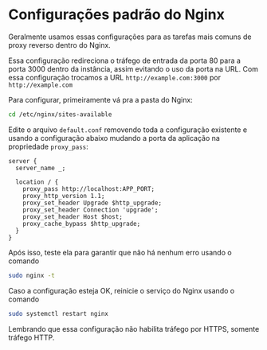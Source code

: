 # Configurações padrão do Nginx

Geralmente usamos essas configurações para as tarefas mais comuns de proxy reverso dentro do Nginx.

Essa configuração redireciona o tráfego de entrada da porta 80 para a porta 3000 dentro da instância, assim evitando o uso da porta na URL. Com essa configuração trocamos a URL `http://example.com:3000` por `http://example.com`

Para configurar, primeiramente vá pra a pasta do Nginx:
```bash
cd /etc/nginx/sites-available
```
Edite o arquivo `default.conf` removendo toda a configuração existente e usando a configuração abaixo mudando a porta da aplicação na propriedade `proxy_pass`:

```
server {
  server_name _;

  location / {
    proxy_pass http://localhost:APP_PORT;
    proxy_http_version 1.1;
    proxy_set_header Upgrade $http_upgrade;
    proxy_set_header Connection 'upgrade';
    proxy_set_header Host $host;
    proxy_cache_bypass $http_upgrade;
  }
}
```

Após isso, teste ela para garantir que não há nenhum erro usando o comando
```bash
sudo nginx -t
```

Caso a configuração esteja OK, reinicie o serviço do Nginx usando o comando
```bash
sudo systemctl restart nginx
```

Lembrando que essa configuração não habilita tráfego por HTTPS, somente tráfego HTTP.
